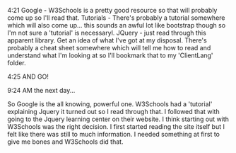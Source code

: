 4:21
Google - W3Schools is a pretty good resource so that will probably come up so I'll read that.
Tutorials - There's probably a tutorial somewhere which will also come up... this sounds an awful lot like bootstrap though so I'm not sure a 'tutorial' is necessaryl. 
JQuery - just read through this apparent library. Get an idea of what I've got at my disposal. There's probably a cheat sheet somewhere which will tell me how to read and understand what I'm looking at so I'll bookmark that to my 'ClientLang' folder.

4:25 AND GO!

9:24 AM the next day...

So Google is the all knowing, powerful one.
W3Schools had a 'tutorial' explaining Jquery it turned out so I read through that. I followed that with going to the Jquery learning center on their website. I think starting out with W3Schools was the right decision. I first started reading the site itself but I felt like there was still to much information. I needed something at first to give me bones and W3Schools did that.